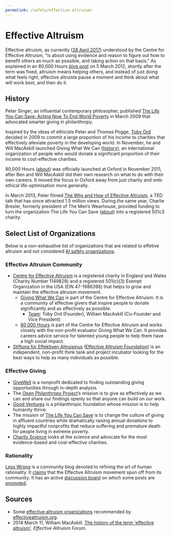 ```yaml
---
permalink: /safety/effective-altruism/
---
```

# Effective Altruism

Effective altruism, as currently ([28 April 2017](https://www.centreforeffectivealtruism.org/what-is-effective-altruism/)) understood by the Centre for Effective Altruism, "is about using evidence and reason to figure out how to benefit others as much as possible, and taking action on that basis." As explained in an 80,000 Hours [blog post](https://80000hours.org/2012/03/what-is-an-effective-altruist/) on 5 March 2012, shortly after the term was fixed, altruism means helping others, and instead of just doing what feels right, effective altruists pause a moment and think about what will work best, and then do it.

## History

Peter Singer, an influential contemporary philosopher, published [The Life You Can Save: Acting Now To End World Poverty](https://www.amazon.com/gp/product/0812981561/) in March 2009 that advocated smarter giving in philanthropy.

Inspired by the ideas of ethicists Peter and Thomas Pogge, [Toby Ord](http://www.tobyord.com/) decided in 2009 to commit a large proportion of his income to charities that effectively alleviate poverty in the developing world. In November, he and Will MacAskill launched Giving What We Can ([history](https://www.givingwhatwecan.org/about-us/history/)), an international organization of people who would donate a significant proportion of their income to cost-effective charities.

80,000 Hours ([about](https://80000hours.org/about/)) was officially launched at Oxford in November 2011, after Ben and Will MacAskill did their own research on what to do with their own careers. It moved the focus in Oxford away from just charity and onto ethical life-optimisation more generally.

In March 2013, Peter filmed [The Why and How of Effective Altruism](https://www.ted.com/talks/peter_singer_the_why_and_how_of_effective_altruism), a TED talk that has since attracted 1.5 million views. During the same year, Charlie Bresler, formerly president of The Men’s Wearhouse, provided funding to turn the organization The Life You Can Save ([about](https://www.thelifeyoucansave.org/About-Us)) into a registered 501c3 charity.

## Select List of Organizations

Below is a non-exhaustive list of organizations that are related to effetive altruism and not considered [AI safety organizations](http://realai.org/safety/organizations/).

### Effective Altruism Community

* [Centre for Effective Altruism](https://www.centreforeffectivealtruism.org/) is a registered charity in England and Wales (Charity Number 1149828) and a registered 501(c)(3) Exempt Organization in the USA (EIN 47-1988398) that helps to grow and maintain the effective altruism movement.
  * [Giving What We Can](https://www.givingwhatwecan.org/) is part of the Centre for Effective Altruism. It is a community of effective givers that inspire people to donate significantly and as effectively as possible.
    * [Team](https://www.givingwhatwecan.org/about-us/team/): Toby Ord (Founder), William MacAskill (Co-Founder and Vice President)
  * [80,000 Hours](https://80000hours.org/) is part of the Centre for Effective Altruism and works closely with the non-profit evaluator Giving What We Can. It provides careers advice service for talented young people to help them have a high social impact.
* [Stiftung für Effektiven Altruismus](https://ea-stiftung.org/) ([Effective Altruism Foundation](https://ea-foundation.org/)) is an independent, non-profit think tank and project incubator looking for the best ways to help as many individuals as possible.

### Effective Giving

* [GiveWell](http://www.givewell.org/) is a nonprofit dedicated to finding outstanding giving opportunities through in-depth analysis.
* The [Open Philanthropy Project](http://www.openphilanthropy.org/)’s mission is to give as effectively as we can and share our findings openly so that anyone can build on our work.
* [Good Ventures](http://www.goodventures.org/) is a philanthropic foundation whose mission is to help humanity thrive.
* The mission of [The Life You Can Save](https://www.thelifeyoucansave.org/) is to change the culture of giving in affluent countries while dramatically raising annual donations to highly impactful nonprofits that reduce suffering and premature death for people living in extreme poverty.
* [Charity Science](http://www.charityscience.com/) looks at the science and advocate for the most evidence-based and cost-effective charities.

### Rationality

[Less Wrong](http://lesswrong.com/) is a community blog devoted to refining the art of human rationality. It [claims](http://lesswrong.com/about/) that the Effective Altruism movement spun off from its community. It has an active [discussion board](http://lesswrong.com/r/discussion/new/) on which some posts are [promoted](http://lesswrong.com/promoted/). 

## Sources

* Some [effective altruism organizations](https://www.effectivealtruism.org/get-involved/) recommended by [effectivealtruism.org](https://www.effectivealtruism.org/).
* 2014 March 11, William MacAskill. [The history of the term 'effective altruism'](http://effective-altruism.com/ea/5w/the_history_of_the_term_effective_altruism/). *Effective Altruism Forum*.
